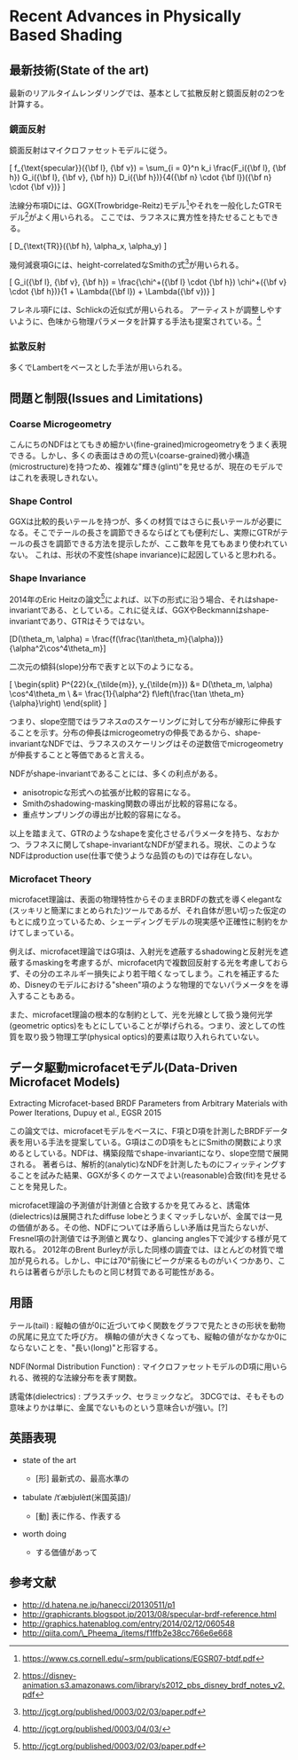 # Recent Advances in Physically Based Shading

## 最新技術(State of the art)

最新のリアルタイムレンダリングでは、基本として拡散反射と鏡面反射の2つを計算する。

### 鏡面反射

鏡面反射はマイクロファセットモデルに従う。

\[
f_{\text{specular}}({\bf l}, {\bf v}) = \sum_{i = 0}^n k_i \frac{F_i({\bf l}, {\bf h}) G_i({\bf l}, {\bf v}, {\bf h}) D_i({\bf h})}{4({\bf n} \cdot {\bf l})({\bf n} \cdot {\bf v})}
\]

法線分布項Dには、GGX(Trowbridge-Reitz)モデル[^GGX]やそれを一般化したGTRモデル[^GTR]がよく用いられる。
ここでは、ラフネスに異方性を持たせることもできる。

\[
D_{\text{TR}}({\bf h}, \alpha_x, \alpha_y)
\]

幾何減衰項Gには、height-correlatedなSmithの式[^Heitz14]が用いられる。

\[
G_i({\bf l}, {\bf v}, {\bf h}) = \frac{\chi^+({\bf l} \cdot {\bf h}) \chi^+({\bf v} \cdot {\bf h})}{1 + \Lambda({\bf l}) + \Lambda({\bf v})}
\]

フレネル項Fには、Schlickの近似式が用いられる。
アーティストが調整しやすいように、色味から物理パラメータを計算する手法も提案されている。[^Gulbrandsen14]

### 拡散反射

多くでLambertをベースとした手法が用いられる。

## 問題と制限(Issues and Limitations)

### Coarse Microgeometry

こんにちのNDFはとてもきめ細かい(fine-grained)microgeometryをうまく表現できる。しかし、多くの表面はきめの荒い(coarse-grained)微小構造(microstructure)を持つため、複雑な"輝き(glint)"を見せるが、現在のモデルではこれを表現しきれない。

### Shape Control

GGXは比較的長いテールを持つが、多くの材質ではさらに長いテールが必要になる。そこでテールの長さを調節できるならばとても便利だし、実際にGTRがテールの長さを調節できる方法を提示したが、ここ数年を見てもあまり使われていない。
これは、形状の不変性(shape invariance)に起因していると思われる。

### Shape Invariance

2014年のEric Heitzの論文[^Heitz14]によれば、以下の形式に沿う場合、それはshape-invariantである、としている。これに従えば、GGXやBeckmannはshape-invariantであり、GTRはそうではない。

\[D(\theta_m, \alpha) = \frac{f(\frac{\tan\theta_m}{\alpha})}{\alpha^2\cos^4\theta_m}\]

二次元の傾斜(slope)分布で表すと以下のようになる。

\[
\begin{split}
P^{22}(x_{\tilde{m}}, y_{\tilde{m}}) &= D(\theta_m, \alpha) \cos^4\theta_m \\
&= \frac{1}{\alpha^2} f\left(\frac{\tan \theta_m}{\alpha}\right)
\end{split}
\]

つまり、slope空間ではラフネス$\alpha$のスケーリングに対して分布が線形に伸長することを示す。分布の伸長はmicrogeometryの伸長であるから、shape-invariantなNDFでは、ラフネスのスケーリングはその逆数倍でmicrogeometryが伸長することと等価であると言える。

NDFがshape-invariantであることには、多くの利点がある。

- anisotropicな形式への拡張が比較的容易になる。
- Smithのshadowing-masking関数の導出が比較的容易になる。
- 重点サンプリングの導出が比較的容易になる。

以上を踏まえて、GTRのようなshapeを変化させるパラメータを持ち、なおかつ、ラフネスに関してshape-invariantなNDFが望まれる。現状、このようなNDFはproduction use(仕事で使うような品質のもの)では存在しない。

### Microfacet Theory

microfacet理論は、表面の物理特性からそのままBRDFの数式を導くelegantな(スッキリと簡潔にまとめられた)ツールであるが、それ自体が思い切った仮定のもとに成り立っているため、シェーディングモデルの現実感や正確性に制約をかけてしまっている。

例えば、microfacet理論ではG項は、入射光を遮蔽するshadowingと反射光を遮蔽するmaskingを考慮するが、microfacet内で複数回反射する光を考慮しておらず、その分のエネルギー損失により若干暗くなってしまう。これを補正するため、Disneyのモデルにおける"sheen"項のような物理的でないパラメータをを導入することもある。

また、microfacet理論の根本的な制約として、光を光線として扱う幾何光学(geometric optics)をもとにしていることが挙げられる。つまり、波としての性質を取り扱う物理工学(physical optics)的要素は取り入れられていない。

## データ駆動microfacetモデル(Data-Driven Microfacet Models)

Extracting Microfacet-based BRDF Parameters from Arbitrary Materials with Power Iterations, Dupuy et al., EGSR 2015

この論文では、microfacetモデルをベースに、F項とD項を計測したBRDFデータ表を用いる手法を提案している。G項はこのD項をもとにSmithの関数により求めるとしている。NDFは、構築段階でshape-invariantになり、slope空間で展開される。
著者らは、解析的(analytic)なNDFを計測したものにフィッティングすることを試みた結果、GGXが多くのケースでよい(reasonable)合致(fit)を見せることを発見した。

microfacet理論の予測値が計測値と合致するかを見てみると、誘電体(dielectrics)は展開されたdiffuse lobeとうまくマッチしないが、金属では一見の価値がある。その他、NDFについては矛盾らしい矛盾は見当たらないが、Fresnel項の計測値では予測値と異なり、glancing angles下で減少する様が見て取れる。
2012年のBrent Burleyが示した同様の調査では、ほとんどの材質で増加が見られる。しかし、中には70°前後にピークが来るものがいくつかあり、これらは著者らが示したものと同じ材質である可能性がある。

## 用語

テール(tail)
: 縦軸の値が0に近づいてゆく関数をグラフで見たときの形状を動物の尻尾に見立てた呼び方。
  横軸の値が大きくなっても、縦軸の値がなかなか0にならないことを、"長い(long)"と形容する。

NDF(Normal Distribution Function)
: マイクロファセットモデルのD項に用いられる、微視的な法線分布を表す関数。

誘電体(dielectrics)
: プラスチック、セラミックなど。
  3DCGでは、そもそもの意味よりかは単に、金属でないものという意味合いが強い。[?]

## 英語表現

- state of the art
  - [形] 最新式の、最高水準の

- tabulate /tˈæbjʊlèɪt(米国英語)/
  - [動] 表に作る、作表する

- worth doing
  - する価値があって

## 参考文献

- http://d.hatena.ne.jp/hanecci/20130511/p1
- http://graphicrants.blogspot.jp/2013/08/specular-brdf-reference.html
- http://graphics.hatenablog.com/entry/2014/02/12/060548
- http://qiita.com/\_Pheema_/items/f1ffb2e38cc766e6e668

[^GGX]: https://www.cs.cornell.edu/~srm/publications/EGSR07-btdf.pdf
[^GTR]: https://disney-animation.s3.amazonaws.com/library/s2012_pbs_disney_brdf_notes_v2.pdf
[^Heitz14]: http://jcgt.org/published/0003/02/03/paper.pdf
[^Gulbrandsen14]: http://jcgt.org/published/0003/04/03/
